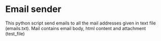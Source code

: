 # Email sender

This python script send emails to all the mail addresses given in text file (emails.txt). Mail contains email body, html content and attachment (test_file)



